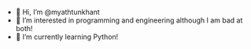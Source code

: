 - 👋 Hi, I’m @myathtunkhant
- 👀 I’m interested in programming and engineering although I am bad at both!
- 🌱 I’m currently learning Python!



<!---
myathtunkhant/myathtunkhant is a ✨ special ✨ repository because its `README.md` (this file) appears on your GitHub profile.
You can click the Preview link to take a look at your changes.
--->
